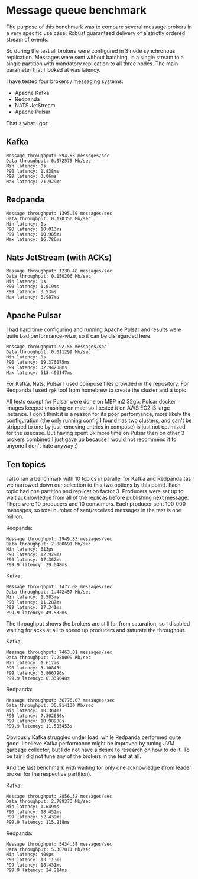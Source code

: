 # Message queue benchmark

The purpose of this benchmark was to compare several message brokers in a very specific use case:
Robust guaranteed delivery of a strictly ordered stream of events.

So during the test all brokers were configured in 3 node synchronous replication. Messages were sent without batching, in a single stream to a single partition with mandatory replication to all three nodes. The main parameter that I looked at was latency.

I have tested four brokers / messaging systems:
* Apache Kafka
* Redpanda
* NATS JetStream
* Apache Pulsar

That's what I got:

## Kafka
```
Message throughput: 594.53 messages/sec
Data throughput: 0.072575 Mb/sec
Min latency: 0s
P90 latency: 1.838ms
P99 latency: 3.06ms
Max latency: 21.929ms
```

## Redpanda
```
Message throughput: 1395.50 messages/sec
Data throughput: 0.170350 Mb/sec
Min latency: 0s
P90 latency: 10.013ms
P99 latency: 10.985ms
Max latency: 16.786ms
```

## Nats JetStream (with ACKs)
```
Message throughput: 1230.48 messages/sec
Data throughput: 0.150206 Mb/sec
Min latency: 0s
P90 latency: 1.019ms
P99 latency: 3.53ms
Max latency: 8.987ms
```

## Apache Pulsar

I had hard time configuring and running Apache Pulsar and results were quite bad performance-wize, so it can be disregarded here.

```
Message throughput: 92.56 messages/sec
Data throughput: 0.011299 Mb/sec
Min latency: 0s
P90 latency: 19.376075ms
P99 latency: 32.94208ms
Max latency: 513.493147ms
```

For Kafka, Nats, Pulsar I used compose files provided in the repository. For Redpanda I used `rpk` tool from homebrew to create the cluster and a topic.

All tests except for Pulsar were done on MBP m2 32gb. Pulsar docker images keeped crashing on mac, so I tested it on AWS EC2 i3.large instance.
I don't think it is a reason for its poor performance, more likely the configuration (the only running config I found has two clusters, and can't be stripped to one by just removing entries in compose) is just not optimized for the usecase. But having spent 3x more time on Pulsar then on other 3 brokers combined I just gave up because I would not recommend it to anyone I don't hate anyway :)


## Ten topics

I also ran a benchmark with 10 topics in parallel for Kafka and Redpanda (as we narrowed down our selection to this two options by this point).
Each topic had one partition and replication factor 3.
Producers were set up to wait acknlowledge from all of the replicas before publishing next message.
There were 10 producers and 10 consumers. Each producer sent 100_000 messages, so total number of sent/received messages in the test is one million.

Redpanda:
```
Message throughput: 2949.83 messages/sec
Data throughput: 2.880691 Mb/sec
Min latency: 613µs
P90 latency: 12.929ms
P99 latency: 17.362ms
P99.9 latency: 29.048ms
```

Kafka:
```
Message throughput: 1477.08 messages/sec
Data throughput: 1.442457 Mb/sec
Min latency: 1.583ms
P90 latency: 11.287ms
P99 latency: 27.341ms
P99.9 latency: 49.532ms
```

The throughput shows the brokers are still far from saturation, so I disabled waiting for acks at all to speed up producers and saturate the throughput.

Kafka:
```
Message throughput: 7463.01 messages/sec
Data throughput: 7.288099 Mb/sec
Min latency: 1.612ms
P90 latency: 3.10843s
P99 latency: 6.866796s
P99.9 latency: 8.339648s
```

Redpanda:
```
Message throughput: 36776.07 messages/sec
Data throughput: 35.914130 Mb/sec
Min latency: 18.364ms
P90 latency: 7.302656s
P99 latency: 10.98988s
P99.9 latency: 11.505453s
```

Obviously Kafka struggled under load, while Redpanda performed quite good. I believe Kafka performance might be improved by tuning JVM garbage collector, but I do not have a desire to research on how to do it. To be fair I did not tune any of the brokers in the test at all.

And the last benchmark with waiting for only one acknowledge (from leader broker for the respective partition).

Kafka:
```
Message throughput: 2856.32 messages/sec
Data throughput: 2.789373 Mb/sec
Min latency: 1.649ms
P90 latency: 18.452ms
P99 latency: 52.439ms
P99.9 latency: 115.218ms
```

Redpanda:
```
Message throughput: 5434.38 messages/sec
Data throughput: 5.307011 Mb/sec
Min latency: 409µs
P90 latency: 13.113ms
P99 latency: 18.431ms
P99.9 latency: 24.214ms
```
